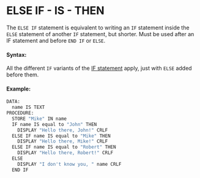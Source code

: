 # ELSE IF - IS - THEN

The `ELSE IF` statement is equivalent to writing an `IF` statement inside the `ELSE` statement of another `IF` statement, but shorter. Must be used after an IF statement and before `END IF` or `ELSE`.

#### Syntax:

All the different `IF` variants of the [IF statement](./) apply, just with `ELSE` added before them.

#### Example:

```python
DATA:
  name IS TEXT
PROCEDURE:
  STORE "Mike" IN name
  IF name IS equal to "John" THEN
    DISPLAY "Hello there, John!" CRLF
  ELSE IF name IS equal to "Mike" THEN
    DISPLAY "Hello there, Mike!" CRLF
  ELSE IF name IS equal to "Robert" THEN
    DISPLAY "Hello there, Robert!" CRLF
  ELSE
    DISPLAY "I don't know you, " name CRLF
  END IF
```


